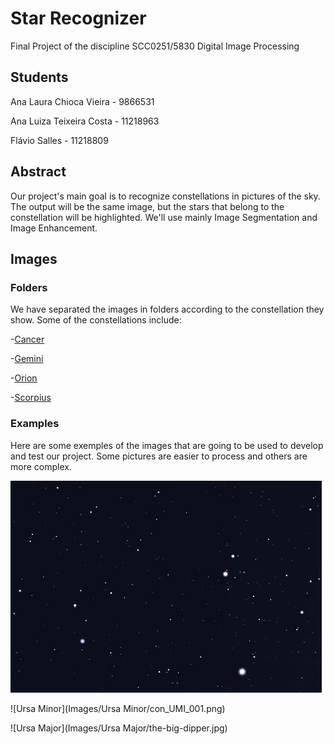 # Star Recognizer
Final Project of the discipline SCC0251/5830 Digital Image Processing

## Students
Ana Laura Chioca Vieira - 9866531

Ana Luiza Teixeira Costa - 11218963

Flávio Salles - 11218809

## Abstract
Our project's main goal is to recognize constellations in pictures of the sky. The output will be the same image, but the stars that belong to the constellation will be highlighted. We'll use mainly Image Segmentation and Image Enhancement.

## Images

### Folders

We have separated the images in folders according to the constellation they show. Some of the constellations include:

-[Cancer](Images/Cancer) 

-[Gemini](Images/Gemini) 

-[Orion](Images/Orion)

-[Scorpius](Images/Scorpius) 


### Examples
Here are some exemples of the images that are going to be used to develop and test our project. Some pictures are easier to process and others are more complex.

![Cancer](Images/Cancer/con_CNC_001.png)



![Ursa Minor](Images/Ursa Minor/con_UMI_001.png)



![Ursa Major](Images/Ursa Major/the-big-dipper.jpg)




